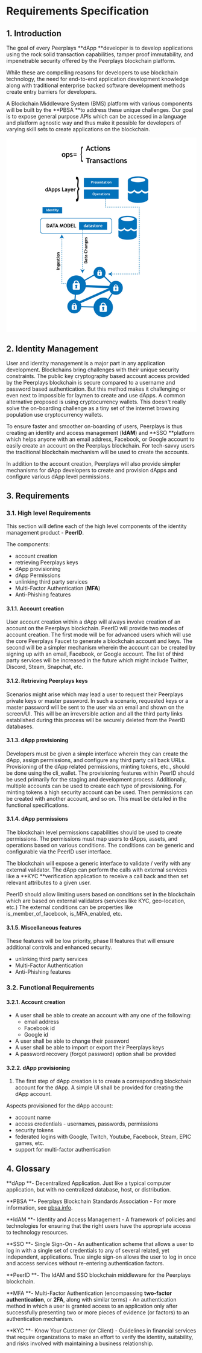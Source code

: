 # Requirements Specification

## 1. Introduction

The goal of every Peerplays **dApp **developer is to develop applications using the rock solid transaction capabilities, tamper proof immutability, and impenetrable security offered by the Peerplays blockchain platform.

While these are compelling reasons for developers to use blockchain technology, the need for end-to-end application development knowledge along with traditional enterprise backed software development methods create entry barriers for developers.

A Blockchain Middleware System (BMS) platform with various components will be built by the **PBSA **to address these unique challenges. Our goal is to expose general purpose APIs which can be accessed in a language and platform agnostic way and thus make it possible for developers of varying skill sets to create applications on the blockchain.

![(Figure 1: High-level design topology of a dApp)](../../.gitbook/assets/index.png)

## 2. Identity Management

User and identity management is a major part in any application development. Blockchains bring challenges with their unique security constraints. The public key cryptography based account access provided by the Peerplays blockchain is secure compared to a username and password based authentication. But this method makes it challenging or even next to impossible for laymen to create and use dApps. A common alternative proposed is using cryptocurrency wallets. This doesn't really solve the on-boarding challenge as a tiny set of the internet browsing population use cryptocurrency wallets.

To ensure faster and smoother on-boarding of users, Peerplays is thus creating an identity and access management (**IdAM**) and **SSO **platform which helps anyone with an email address, Facebook, or Google account to easily create an account on the Peerplays blockchain. For tech-savvy users the traditional blockchain mechanism will be used to create the accounts.

In addition to the account creation, Peerplays will also provide simpler mechanisms for dApp developers to create and provision dApps and configure various dApp level permissions.

## 3. Requirements

### **3.1. High level Requirements**

This section will define each of the high level components of the identity management product - **PeerID**.

The components:

* account creation
* retrieving Peerplays keys
* dApp provisioning
* dApp Permissions
* unlinking third party services
* Multi-Factor Authentication (**MFA**)
* Anti-Phishing features

#### **3.1.1. Account creation**

User account creation within a dApp will always involve creation of an account on the Peerplays blockchain. PeerID will provide two modes of account creation. The first mode will be for advanced users which will use the core Peerplays Faucet to generate a blockchain account and keys. The second will be a simpler mechanism wherein the account can be created by signing up with an email, Facebook, or Google account. The list of third party services will be increased in the future which might include Twitter, Discord, Steam, Snapchat, etc.

#### **3.1.2. Retrieving Peerplays keys**

Scenarios might arise which may lead a user to request their Peerplays private keys or master password. In such a scenario, requested keys or a master password will be sent to the user via an email and shown on the screen/UI. This will be an irreversible action and all the third party links established during this process will be securely deleted from the PeerID databases.

#### **3.1.3. dApp provisioning**

Developers must be given a simple interface wherein they can create the dApp, assign permissions, and configure any third party call back URLs. Provisioning of the dApp related permissions, minting tokens, etc., should be done using the cli\_wallet. The provisioning features within PeerID should be used primarily for the staging and development process. Additionally, multiple accounts can be used to create each type of provisioning. For minting tokens a high security account can be used. Then permissions can be created with another account, and so on. This must be detailed in the functional specifications.

#### 3.1.4. dApp permissions

The blockchain level permissions capabilities should be used to create permissions. The permissions must map users to dApps, assets, and operations based on various conditions. The conditions can be generic and configurable via the PeerID user interface.

The blockchain will expose a generic interface to validate / verify with any external validator. The dApp can perform the calls with external services like a **KYC **verification application to receive a call back and then set relevant attributes to a given user.

PeerID should allow limiting users based on conditions set in the blockchain which are based on external validators (services like KYC, geo-location, etc.) The external conditions can be properties like is\_member\_of\_facebook, is\_MFA\_enabled, etc.

#### **3.1.5. Miscellaneous features**

These features will be low priority, phase II features that will ensure additional controls and enhanced security.

* unlinking third party services
* Multi-Factor Authentication
* Anti-Phishing features

### **3.2. Functional Requirements**

#### **3.2.1. Account creation**

* A user shall be able to create an account with any one of the following:
  * email address
  * Facebook id
  * Google id
* A user shall be able to change their password
* A user shall be able to import or export their Peerplays keys
* A password recovery (forgot password) option shall be provided

#### 3.2.2. dApp provisioning <a href="1.5.dapp-provisioning" id="1.5.dapp-provisioning"></a>

1. The first step of dApp creation is to create a corresponding blockchain account for the dApp. A simple UI shall be provided for creating the dApp account.

Aspects provisioned for the dApp account:

* account name
* access credentials - usernames, passwords, permissions
* security tokens
* federated logins with Google, Twitch, Youtube, Facebook, Steam, EPIC games, etc.
* support for multi-factor authentication

## 4. Glossary

**dApp **- Decentralized Application. Just like a typical computer application, but with no centralized database, host, or distribution.

**PBSA **- Peerplays Blockchain Standards Association - For more information, see [pbsa.info](https://pbsa.info).

**IdAM **- Identity and Access Management - A framework of policies and technologies for ensuring that the right users have the appropriate access to technology resources.

**SSO **- Single Sign-On - An authentication scheme that allows a user to log in with a single set of credentials to any of several related, yet independent, applications. True single sign-on allows the user to log in once and access services without re-entering authentication factors.

**PeerID **- The IdAM and SSO blockchain middleware for the Peerplays blockchain.

**MFA **- Multi-Factor Authentication (encompassing **two-factor authentication**, or **2FA**, along with similar terms) -  An authentication method in which a user is granted access to an application only after successfully presenting two or more pieces of evidence (or factors) to an authentication mechanism.

**KYC **- Know Your Customer (or Client) -  Guidelines in financial services that require organizations to make an effort to verify the identity, suitability, and risks involved with maintaining a business relationship.

